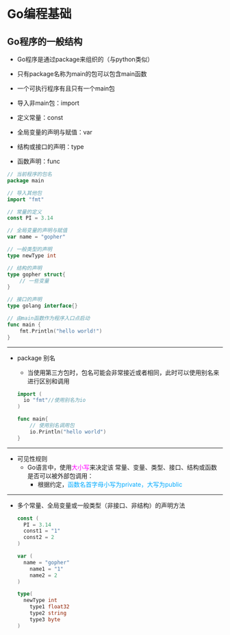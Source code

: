 # Go编程基础

## Go程序的一般结构

* Go程序是通过package来组织的（与python类似）
* 只有package名称为main的包可以包含main函数
* 一个可执行程序有且只有一个main包

* 导入非main包：import
* 定义常量：const
* 全局变量的声明与赋值：var
* 结构或接口的声明：type
* 函数声明：func

```go
// 当前程序的包名
package main

// 导入其他包
import "fmt"

// 常量的定义
const PI = 3.14

// 全局变量的声明与赋值
var name = "gopher"

// 一般类型的声明
type newType int

// 结构的声明
type gopher struct{
	// 一些变量
}

// 接口的声明
type golang interface{}

// 由main函数作为程序入口点启动
func main {
	fmt.Println("hello world!")
}

```

------

* package 别名

  * 当使用第三方包时，包名可能会非常接近或者相同，此时可以使用别名来进行区别和调用

  ```go
  import (
  	io "fmt"//使用别名为io
  )
  
  func main{
      // 使用别名调用包
      io.Println("hello world")
  }
  ```

------

* 可见性规则
  * Go语言中，使用<font color="#ff00ff">大小写</font>来决定该 常量、变量、类型、接口、结构或函数 是否可以被外部包调用：
    * 根据约定，<font color="#00AAff">函数名首字母小写为private，大写为public</font>

------

* 多个常量、全局变量或一般类型（非接口、非结构）的声明方法

  ```go
  const (
  	PI = 3.14
  	const1 = "1"
  	const2 = 2
  )
  
  var (
  	name = "gopher"
      name1 = "1"
      name2 = 2
  )
  
  type(
  	newType int
      type1 float32
      type2 string
      type3 byte
  )
  ```

  

